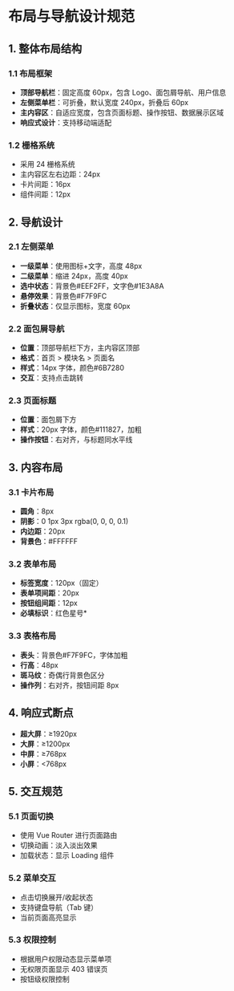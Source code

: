 # 布局与导航设计规范

## 1. 整体布局结构

### 1.1 布局框架

- **顶部导航栏**：固定高度 60px，包含 Logo、面包屑导航、用户信息
- **左侧菜单栏**：可折叠，默认宽度 240px，折叠后 60px
- **主内容区**：自适应宽度，包含页面标题、操作按钮、数据展示区域
- **响应式设计**：支持移动端适配

### 1.2 栅格系统

- 采用 24 栅格系统
- 主内容区左右边距：24px
- 卡片间距：16px
- 组件间距：12px

## 2. 导航设计

### 2.1 左侧菜单

- **一级菜单**：使用图标+文字，高度 48px
- **二级菜单**：缩进 24px，高度 40px
- **选中状态**：背景色#EEF2FF，文字色#1E3A8A
- **悬停效果**：背景色#F7F9FC
- **折叠状态**：仅显示图标，宽度 60px

### 2.2 面包屑导航

- **位置**：顶部导航栏下方，主内容区顶部
- **格式**：首页 > 模块名 > 页面名
- **样式**：14px 字体，颜色#6B7280
- **交互**：支持点击跳转

### 2.3 页面标题

- **位置**：面包屑下方
- **样式**：20px 字体，颜色#111827，加粗
- **操作按钮**：右对齐，与标题同水平线

## 3. 内容布局

### 3.1 卡片布局

- **圆角**：8px
- **阴影**：0 1px 3px rgba(0, 0, 0, 0.1)
- **内边距**：20px
- **背景色**：#FFFFFF

### 3.2 表单布局

- **标签宽度**：120px（固定）
- **表单项间距**：20px
- **按钮组间距**：12px
- **必填标识**：红色星号\*

### 3.3 表格布局

- **表头**：背景色#F7F9FC，字体加粗
- **行高**：48px
- **斑马纹**：奇偶行背景色区分
- **操作列**：右对齐，按钮间距 8px

## 4. 响应式断点

- **超大屏**：≥1920px
- **大屏**：≥1200px
- **中屏**：≥768px
- **小屏**：<768px

## 5. 交互规范

### 5.1 页面切换

- 使用 Vue Router 进行页面路由
- 切换动画：淡入淡出效果
- 加载状态：显示 Loading 组件

### 5.2 菜单交互

- 点击切换展开/收起状态
- 支持键盘导航（Tab 键）
- 当前页面高亮显示

### 5.3 权限控制

- 根据用户权限动态显示菜单项
- 无权限页面显示 403 错误页
- 按钮级权限控制
